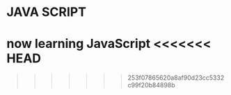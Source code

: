 # JAVA SCRIPT

now learning JavaScript
<<<<<<< HEAD
=======

>>>>>>> 253f07865620a8af90d23cc5332c99f20b84898b
